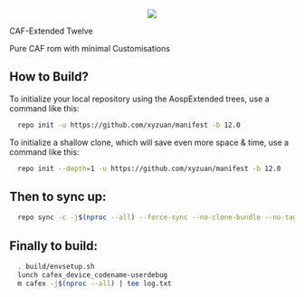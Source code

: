<p align="center">
  <img src="https://i.imgur.com/A5riwr0.png"/>
</p>

CAF-Extended Twelve

Pure CAF rom with minimal Customisations


How to Build?
-------------

To initialize your local repository using the AospExtended trees, use a 
command like this:

```bash
  repo init -u https://github.com/xyzuan/manifest -b 12.0
```
To initialize a shallow clone, which will save even more space & time, use a command like this:

```bash
  repo init --depth=1 -u https://github.com/xyzuan/manifest -b 12.0
```
  
Then to sync up:
----------------

```bash
  repo sync -c -j$(nproc --all) --force-sync --no-clone-bundle --no-tags
```
Finally to build:
-----------------

```bash
  . build/envsetup.sh
  lunch cafex_device_codename-userdebug
  m cafex -j$(nproc --all) | tee log.txt
```
